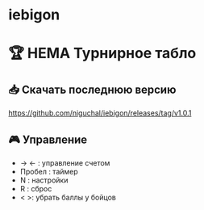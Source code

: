 # iebigon

# 🏆 HEMA Турнирное табло

## 📥 Скачать последнюю версию

https://github.com/niguchal/iebigon/releases/tag/v1.0.1

## 🎮 Управление
- → ← : управление счетом
- Пробел : таймер
- N : настройки
- R : сброс
- < >: убрать баллы у бойцов
